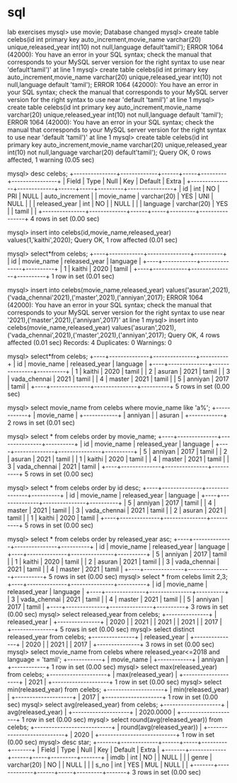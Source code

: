 # sql
lab exercises
mysql> use movie;
Database changed
mysql> create table celebs(id int primary key auto_increment,movie_name varchar(20) unique,released_year int(10) not null,language default'tamil');
ERROR 1064 (42000): You have an error in your SQL syntax; check the manual that corresponds to your MySQL server version for the right syntax to use near 'default'tamil')' at line 1
mysql> create table celebs(id int primary key auto_increment,movie_name varchar(20) unique,released_year int(10) not null,language default 'tamil');
ERROR 1064 (42000): You have an error in your SQL syntax; check the manual that corresponds to your MySQL server version for the right syntax to use near 'default 'tamil')' at line 1
mysql> create table celebs(id int primary key auto_increment,movie_name varchar(20) unique,released_year int(10) not null,language default 'tamil');
ERROR 1064 (42000): You have an error in your SQL syntax; check the manual that corresponds to your MySQL server version for the right syntax to use near 'default 'tamil')' at line 1
mysql> create table celebs(id int primary key auto_increment,movie_name varchar(20) unique,released_year int(10) not null,language varchar(20) default'tamil');
Query OK, 0 rows affected, 1 warning (0.05 sec)

mysql> desc celebs;
+---------------+-------------+------+-----+---------+----------------+
| Field         | Type        | Null | Key | Default | Extra          |
+---------------+-------------+------+-----+---------+----------------+
| id            | int         | NO   | PRI | NULL    | auto_increment |
| movie_name    | varchar(20) | YES  | UNI | NULL    |                |
| released_year | int         | NO   |     | NULL    |                |
| language      | varchar(20) | YES  |     | tamil   |                |
+---------------+-------------+------+-----+---------+----------------+
4 rows in set (0.00 sec)

mysql> insert into celebs(id,movie_name,released_year) values(1,'kaithi',2020);
Query OK, 1 row affected (0.01 sec)

mysql> select*from celebs;
+----+------------+---------------+----------+
| id | movie_name | released_year | language |
+----+------------+---------------+----------+
|  1 | kaithi     |          2020 | tamil    |
+----+------------+---------------+----------+
1 row in set (0.01 sec)

mysql> insert into celebs(movie_name,released_year) values('asuran',2021),('vada_chennai'2021),('master',2021),('anniyan',2017);
ERROR 1064 (42000): You have an error in your SQL syntax; check the manual that corresponds to your MySQL server version for the right syntax to use near '2021),('master',2021),('anniyan',2017)' at line 1
mysql> insert into celebs(movie_name,released_year) values('asuran',2021),('vada_chennai',2021),('master',2021),('anniyan',2017);
Query OK, 4 rows affected (0.01 sec)
Records: 4  Duplicates: 0  Warnings: 0

mysql> select*from celebs;
+----+--------------+---------------+----------+
| id | movie_name   | released_year | language |
+----+--------------+---------------+----------+
|  1 | kaithi       |          2020 | tamil    |
|  2 | asuran       |          2021 | tamil    |
|  3 | vada_chennai |          2021 | tamil    |
|  4 | master       |          2021 | tamil    |
|  5 | anniyan      |          2017 | tamil    |
+----+--------------+---------------+----------+
5 rows in set (0.00 sec)



mysql> select movie_name from celebs where movie_name like 'a%';
+------------+
| movie_name |
+------------+
| anniyan    |
| asuran     |
+------------+
2 rows in set (0.01 sec)


mysql> select * from celebs order by movie_name;
+----+--------------+---------------+----------+
| id | movie_name   | released_year | language |
+----+--------------+---------------+----------+
|  5 | anniyan      |          2017 | tamil    |
|  2 | asuran       |          2021 | tamil    |
|  1 | kaithi       |          2020 | tamil    |
|  4 | master       |          2021 | tamil    |
|  3 | vada_chennai |          2021 | tamil    |
+----+--------------+---------------+----------+
5 rows in set (0.00 sec)

mysql> select * from celebs order by id desc;
+----+--------------+---------------+----------+
| id | movie_name   | released_year | language |
+----+--------------+---------------+----------+
|  5 | anniyan      |          2017 | tamil    |
|  4 | master       |          2021 | tamil    |
|  3 | vada_chennai |          2021 | tamil    |
|  2 | asuran       |          2021 | tamil    |
|  1 | kaithi       |          2020 | tamil    |
+----+--------------+---------------+----------+
5 rows in set (0.00 sec)

mysql> select * from celebs order by released_year asc;
+----+--------------+---------------+----------+
| id | movie_name   | released_year | language |
+----+--------------+---------------+----------+
|  5 | anniyan      |          2017 | tamil    |
|  1 | kaithi       |          2020 | tamil    |
|  2 | asuran       |          2021 | tamil    |
|  3 | vada_chennai |          2021 | tamil    |
|  4 | master       |          2021 | tamil    |
+----+--------------+---------------+----------+
5 rows in set (0.00 sec)
mysql> select * from celebs limit 2,3;
+----+--------------+---------------+----------+
| id | movie_name   | released_year | language |
+----+--------------+---------------+----------+
|  3 | vada_chennai |          2021 | tamil    |
|  4 | master       |          2021 | tamil    |
|  5 | anniyan      |          2017 | tamil    |
+----+--------------+---------------+----------+
3 rows in set (0.00 sec)
mysql> select released_year from celebs;
+---------------+
| released_year |
+---------------+
|          2020 |
|          2021 |
|          2021 |
|          2021 |
|          2017 |
+---------------+
5 rows in set (0.00 sec)
mysql> select distinct released_year from celebs;
+---------------+
| released_year |
+---------------+
|          2020 |
|          2021 |
|          2017 |
+---------------+
3 rows in set (0.00 sec)
mysql> select movie_name from celebs where released_year<=2018 and language = 'tamil';
+------------+
| movie_name |
+------------+
| anniyan    |
+------------+
1 row in set (0.00 sec)
mysql> select max(released_year) from celebs;
+--------------------+
| max(released_year) |
+--------------------+
|               2021 |
+--------------------+
1 row in set (0.00 sec)
mysql> select min(released_year) from celebs;
+--------------------+
| min(released_year) |
+--------------------+
|               2017 |
+--------------------+
1 row in set (0.00 sec)
mysql> select avg(released_year) from celebs;
+--------------------+
| avg(released_year) |
+--------------------+
|          2020.0000 |
+--------------------+
1 row in set (0.00 sec)
mysql> select round(avg(released_year)) from celebs;
+---------------------------+
| round(avg(released_year)) |
+---------------------------+
|                      2020 |
+---------------------------+
1 row in set (0.00 sec)
mysql> desc star;
+-------+-------------+------+-----+---------+-------+
| Field | Type        | Null | Key | Default | Extra |
+-------+-------------+------+-----+---------+-------+
| imdb  | int         | NO   |     | NULL    |       |
| genre | varchar(20) | NO   |     | NULL    |       |
| s_no  | int         | YES  | MUL | NULL    |       |
+-------+-------------+------+-----+---------+-------+
3 rows in set (0.00 sec)
